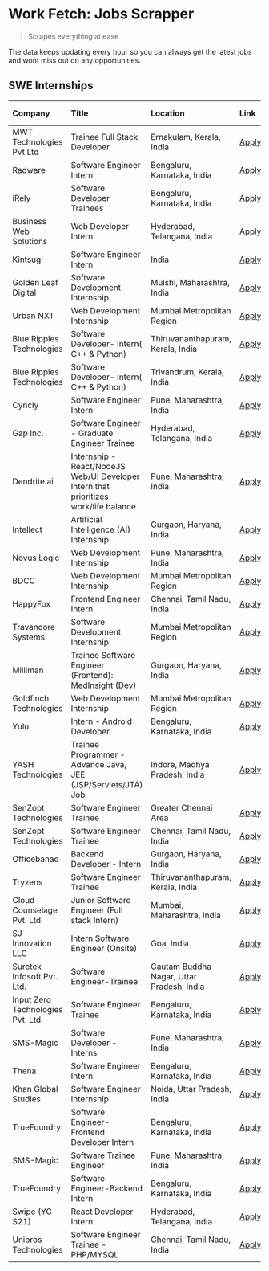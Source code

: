 # Work Fetch: Jobs Scrapper
> Scrapes everything at ease

The data keeps updating every hour so you can always get the latest jobs and wont miss out on any opportunities.

## SWE Internships
<!--START_SECTION:workfetch-->
| Company                           | Title                                                                                | Location                                  | Link                                                                                                                                                                                                                                                                                                    | Date Posted   |
|:----------------------------------|:-------------------------------------------------------------------------------------|:------------------------------------------|:--------------------------------------------------------------------------------------------------------------------------------------------------------------------------------------------------------------------------------------------------------------------------------------------------------|:--------------|
| MWT Technologies Pvt Ltd          | Trainee Full Stack Developer                                                         | Ernakulam, Kerala, India                  | [Apply](https://in.linkedin.com/jobs/view/trainee-full-stack-developer-at-mwt-technologies-pvt-ltd-3863344037?position=26&pageNum=0&refId=rvD%2Fi8UnSFvVn5Jn8bmpkw%3D%3D&trackingId=cXqvv7I28xG06WSK6hifxQ%3D%3D&trk=public_jobs_jserp-result_search-card)                                              | 2024-03-20    |
| Radware                           | Software Engineer Intern                                                             | Bengaluru, Karnataka, India               | [Apply](https://in.linkedin.com/jobs/view/software-engineer-intern-at-radware-3853451625?position=41&pageNum=0&refId=rvD%2Fi8UnSFvVn5Jn8bmpkw%3D%3D&trackingId=qf5iZjLgLCk%2BWBr7uZYKcQ%3D%3D&trk=public_jobs_jserp-result_search-card)                                                                 | 2024-03-19    |
| iRely                             | Software Developer Trainees                                                          | Bengaluru, Karnataka, India               | [Apply](https://in.linkedin.com/jobs/view/software-developer-trainees-at-irely-3860566039?position=5&pageNum=0&refId=rvD%2Fi8UnSFvVn5Jn8bmpkw%3D%3D&trackingId=B2QF%2Bs2fn48C2CFiGWS5nw%3D%3D&trk=public_jobs_jserp-result_search-card)                                                                 | 2024-03-18    |
| Business Web Solutions            | Web Developer Intern                                                                 | Hyderabad, Telangana, India               | [Apply](https://in.linkedin.com/jobs/view/web-developer-intern-at-business-web-solutions-3860721170?position=42&pageNum=0&refId=rvD%2Fi8UnSFvVn5Jn8bmpkw%3D%3D&trackingId=9DI7vkdMoNSyF%2BFlAPdXBA%3D%3D&trk=public_jobs_jserp-result_search-card)                                                      | 2024-03-17    |
| Kintsugi                          | Software Engineer Intern                                                             | India                                     | [Apply](https://in.linkedin.com/jobs/view/software-engineer-intern-at-kintsugi-3857074071?position=53&pageNum=0&refId=rvD%2Fi8UnSFvVn5Jn8bmpkw%3D%3D&trackingId=EuwgLp074FcZv6Z297iuTA%3D%3D&trk=public_jobs_jserp-result_search-card)                                                                  | 2024-03-16    |
| Golden Leaf Digital               | Software Development Internship                                                      | Mulshi, Maharashtra, India                | [Apply](https://in.linkedin.com/jobs/view/software-development-internship-at-golden-leaf-digital-3858085305?position=6&pageNum=0&refId=rvD%2Fi8UnSFvVn5Jn8bmpkw%3D%3D&trackingId=2xTHtKGB8ZiInegGdPoI1g%3D%3D&trk=public_jobs_jserp-result_search-card)                                                 | 2024-03-15    |
| Urban NXT                         | Web Development Internship                                                           | Mumbai Metropolitan Region                | [Apply](https://in.linkedin.com/jobs/view/web-development-internship-at-urban-nxt-3858090142?position=51&pageNum=0&refId=rvD%2Fi8UnSFvVn5Jn8bmpkw%3D%3D&trackingId=rPrZ3OkzgsVM4XzalquZCA%3D%3D&trk=public_jobs_jserp-result_search-card)                                                               | 2024-03-15    |
| Blue Ripples Technologies         | Software Developer- Intern( C++ & Python)                                            | Thiruvananthapuram, Kerala, India         | [Apply](https://in.linkedin.com/jobs/view/software-developer-intern-c%2B%2B-python-at-blue-ripples-technologies-3855594494?position=30&pageNum=0&refId=rvD%2Fi8UnSFvVn5Jn8bmpkw%3D%3D&trackingId=PeUiRrBMe%2BN74KbU40TZ4g%3D%3D&trk=public_jobs_jserp-result_search-card)                               | 2024-03-14    |
| Blue Ripples Technologies         | Software Developer- Intern( C++  & Python)                                           | Trivandrum, Kerala, India                 | [Apply](https://in.linkedin.com/jobs/view/software-developer-intern-c%2B%2B-python-at-blue-ripples-technologies-3856150730?position=33&pageNum=0&refId=rvD%2Fi8UnSFvVn5Jn8bmpkw%3D%3D&trackingId=gnMLSWeGoRiP79gFrlP5Qg%3D%3D&trk=public_jobs_jserp-result_search-card)                                 | 2024-03-13    |
| Cyncly                            | Software Engineer Intern                                                             | Pune, Maharashtra, India                  | [Apply](https://in.linkedin.com/jobs/view/software-engineer-intern-at-cyncly-3853990178?position=39&pageNum=0&refId=rvD%2Fi8UnSFvVn5Jn8bmpkw%3D%3D&trackingId=PSmY4KRVSkyyVAxJIbEFIg%3D%3D&trk=public_jobs_jserp-result_search-card)                                                                    | 2024-03-13    |
| Gap Inc.                          | Software Engineer - Graduate Engineer Trainee                                        | Hyderabad, Telangana, India               | [Apply](https://in.linkedin.com/jobs/view/software-engineer-graduate-engineer-trainee-at-gap-inc-3853818960?position=7&pageNum=0&refId=rvD%2Fi8UnSFvVn5Jn8bmpkw%3D%3D&trackingId=oiCckpe19cwkHY4Q5DpBNg%3D%3D&trk=public_jobs_jserp-result_search-card)                                                 | 2024-03-12    |
| Dendrite.ai                       | Internship - React/NodeJS Web/UI Developer Intern that prioritizes work/life balance | Pune, Maharashtra, India                  | [Apply](https://in.linkedin.com/jobs/view/internship-react-nodejs-web-ui-developer-intern-that-prioritizes-work-life-balance-at-dendrite-ai-3853583200?position=47&pageNum=0&refId=rvD%2Fi8UnSFvVn5Jn8bmpkw%3D%3D&trackingId=fx%2BCRQdx%2BezlWvmEVuafIQ%3D%3D&trk=public_jobs_jserp-result_search-card) | 2024-03-12    |
| Intellect                         | Artificial Intelligence (AI) Internship                                              | Gurgaon, Haryana, India                   | [Apply](https://in.linkedin.com/jobs/view/artificial-intelligence-ai-internship-at-intellect-3853356821?position=59&pageNum=0&refId=rvD%2Fi8UnSFvVn5Jn8bmpkw%3D%3D&trackingId=aZq65XAWn%2BFMTrzXJgONaQ%3D%3D&trk=public_jobs_jserp-result_search-card)                                                  | 2024-03-11    |
| Novus Logic                       | Web Development Internship                                                           | Pune, Maharashtra, India                  | [Apply](https://in.linkedin.com/jobs/view/web-development-internship-at-novus-logic-3850815684?position=52&pageNum=0&refId=rvD%2Fi8UnSFvVn5Jn8bmpkw%3D%3D&trackingId=wBPkz9rVNho9zaroqpWzxA%3D%3D&trk=public_jobs_jserp-result_search-card)                                                             | 2024-03-08    |
| BDCC                              | Web Development Internship                                                           | Mumbai Metropolitan Region                | [Apply](https://in.linkedin.com/jobs/view/web-development-internship-at-bdcc-3849712398?position=38&pageNum=0&refId=rvD%2Fi8UnSFvVn5Jn8bmpkw%3D%3D&trackingId=a%2FB%2FwwKcYK2PSfIuj0yEhQ%3D%3D&trk=public_jobs_jserp-result_search-card)                                                                | 2024-03-07    |
| HappyFox                          | Frontend Engineer Intern                                                             | Chennai, Tamil Nadu, India                | [Apply](https://in.linkedin.com/jobs/view/frontend-engineer-intern-at-happyfox-3848357951?position=46&pageNum=0&refId=rvD%2Fi8UnSFvVn5Jn8bmpkw%3D%3D&trackingId=jdClp%2B5GWvqPlc0jACiLHA%3D%3D&trk=public_jobs_jserp-result_search-card)                                                                | 2024-03-07    |
| Travancore Systems                | Software Development Internship                                                      | Mumbai Metropolitan Region                | [Apply](https://in.linkedin.com/jobs/view/software-development-internship-at-travancore-systems-3847706952?position=11&pageNum=0&refId=rvD%2Fi8UnSFvVn5Jn8bmpkw%3D%3D&trackingId=GtEjZdPW5X8wxjt757yBSg%3D%3D&trk=public_jobs_jserp-result_search-card)                                                 | 2024-03-05    |
| Milliman                          | Trainee Software Engineer (Frontend): MedInsight (Dev)                               | Gurgaon, Haryana, India                   | [Apply](https://in.linkedin.com/jobs/view/trainee-software-engineer-frontend-medinsight-dev-at-milliman-3792874280?position=9&pageNum=0&refId=rvD%2Fi8UnSFvVn5Jn8bmpkw%3D%3D&trackingId=hT0Oqki7KgE1E0bIerLCRA%3D%3D&trk=public_jobs_jserp-result_search-card)                                          | 2024-03-01    |
| Goldfinch Technologies            | Web Development Internship                                                           | Mumbai Metropolitan Region                | [Apply](https://in.linkedin.com/jobs/view/web-development-internship-at-goldfinch-technologies-3837823879?position=49&pageNum=0&refId=rvD%2Fi8UnSFvVn5Jn8bmpkw%3D%3D&trackingId=%2BASSOHqzX%2Fqgc1mmfYd80w%3D%3D&trk=public_jobs_jserp-result_search-card)                                              | 2024-02-22    |
| Yulu                              | Intern - Android Developer                                                           | Bengaluru, Karnataka, India               | [Apply](https://in.linkedin.com/jobs/view/intern-android-developer-at-yulu-3834459982?position=54&pageNum=0&refId=rvD%2Fi8UnSFvVn5Jn8bmpkw%3D%3D&trackingId=qtCveV72Ok%2B5m6D2vEXQmA%3D%3D&trk=public_jobs_jserp-result_search-card)                                                                    | 2024-02-19    |
| YASH Technologies                 | Trainee Programmer - Advance Java, JEE (JSP/Servlets/JTA) Job                        | Indore, Madhya Pradesh, India             | [Apply](https://in.linkedin.com/jobs/view/trainee-programmer-advance-java-jee-jsp-servlets-jta-job-at-yash-technologies-3811759183?position=21&pageNum=0&refId=rvD%2Fi8UnSFvVn5Jn8bmpkw%3D%3D&trackingId=tqv9rRS9S1bBmpnu2kKXWA%3D%3D&trk=public_jobs_jserp-result_search-card)                         | 2024-02-13    |
| SenZopt Technologies              | Software Engineer Trainee                                                            | Greater Chennai Area                      | [Apply](https://in.linkedin.com/jobs/view/software-engineer-trainee-at-senzopt-technologies-3827688781?position=37&pageNum=0&refId=rvD%2Fi8UnSFvVn5Jn8bmpkw%3D%3D&trackingId=%2Bp1Zzgo7MFrmD7TXeAwUrQ%3D%3D&trk=public_jobs_jserp-result_search-card)                                                   | 2024-02-12    |
| SenZopt Technologies              | Software Engineer Trainee                                                            | Chennai, Tamil Nadu, India                | [Apply](https://in.linkedin.com/jobs/view/software-engineer-trainee-at-senzopt-technologies-3827686880?position=57&pageNum=0&refId=rvD%2Fi8UnSFvVn5Jn8bmpkw%3D%3D&trackingId=zl7tg7AB1hEf9eB0uoTqWA%3D%3D&trk=public_jobs_jserp-result_search-card)                                                     | 2024-02-12    |
| Officebanao                       | Backend Developer - Intern                                                           | Gurgaon, Haryana, India                   | [Apply](https://in.linkedin.com/jobs/view/backend-developer-intern-at-officebanao-3814263731?position=28&pageNum=0&refId=rvD%2Fi8UnSFvVn5Jn8bmpkw%3D%3D&trackingId=j5l%2Bhi%2BaiS5tfRfiQb2p8g%3D%3D&trk=public_jobs_jserp-result_search-card)                                                           | 2024-01-31    |
| Tryzens                           | Software Engineer Trainee                                                            | Thiruvananthapuram, Kerala, India         | [Apply](https://in.linkedin.com/jobs/view/software-engineer-trainee-at-tryzens-3809363491?position=40&pageNum=0&refId=rvD%2Fi8UnSFvVn5Jn8bmpkw%3D%3D&trackingId=IjNIaB0%2F2e%2FlyNr9zuFDLw%3D%3D&trk=public_jobs_jserp-result_search-card)                                                              | 2024-01-18    |
| Cloud Counselage Pvt. Ltd.        | Junior Software Engineer (Full stack Intern)                                         | Mumbai, Maharashtra, India                | [Apply](https://in.linkedin.com/jobs/view/junior-software-engineer-full-stack-intern-at-cloud-counselage-pvt-ltd-3803132814?position=27&pageNum=0&refId=rvD%2Fi8UnSFvVn5Jn8bmpkw%3D%3D&trackingId=vDZomthaTvkXKoY%2BgzxFCA%3D%3D&trk=public_jobs_jserp-result_search-card)                              | 2024-01-11    |
| SJ Innovation LLC                 | Intern Software Engineer (Onsite)                                                    | Goa, India                                | [Apply](https://in.linkedin.com/jobs/view/intern-software-engineer-onsite-at-sj-innovation-llc-3799959011?position=50&pageNum=0&refId=rvD%2Fi8UnSFvVn5Jn8bmpkw%3D%3D&trackingId=VYUUitThtRL%2F859a4joHyg%3D%3D&trk=public_jobs_jserp-result_search-card)                                                | 2024-01-11    |
| Suretek Infosoft Pvt. Ltd.        | Software Engineer-Trainee                                                            | Gautam Buddha Nagar, Uttar Pradesh, India | [Apply](https://in.linkedin.com/jobs/view/software-engineer-trainee-at-suretek-infosoft-pvt-ltd-3800934643?position=23&pageNum=0&refId=rvD%2Fi8UnSFvVn5Jn8bmpkw%3D%3D&trackingId=tnFjllMthr9ODUY%2B0CfuCg%3D%3D&trk=public_jobs_jserp-result_search-card)                                               | 2024-01-09    |
| Input Zero Technologies Pvt. Ltd. | Software Engineer Trainee                                                            | Bengaluru, Karnataka, India               | [Apply](https://in.linkedin.com/jobs/view/software-engineer-trainee-at-input-zero-technologies-pvt-ltd-3800927643?position=31&pageNum=0&refId=rvD%2Fi8UnSFvVn5Jn8bmpkw%3D%3D&trackingId=5p4YqnIfLQPLVE2nqXxe2w%3D%3D&trk=public_jobs_jserp-result_search-card)                                          | 2024-01-09    |
| SMS-Magic                         | Software Developer -Interns                                                          | Pune, Maharashtra, India                  | [Apply](https://in.linkedin.com/jobs/view/software-developer-interns-at-sms-magic-3799485343?position=36&pageNum=0&refId=rvD%2Fi8UnSFvVn5Jn8bmpkw%3D%3D&trackingId=uJW20w%2BjgVUTx4GCdvu4rQ%3D%3D&trk=public_jobs_jserp-result_search-card)                                                             | 2024-01-05    |
| Thena                             | Software Engineer Intern                                                             | Bengaluru, Karnataka, India               | [Apply](https://in.linkedin.com/jobs/view/software-engineer-intern-at-thena-3778731751?position=17&pageNum=0&refId=rvD%2Fi8UnSFvVn5Jn8bmpkw%3D%3D&trackingId=EpEkKL3y%2F3lNmGW8E33eKQ%3D%3D&trk=public_jobs_jserp-result_search-card)                                                                   | 2023-12-05    |
| Khan Global Studies               | Software Engineer Internship                                                         | Noida, Uttar Pradesh, India               | [Apply](https://in.linkedin.com/jobs/view/software-engineer-internship-at-khan-global-studies-3766942197?position=60&pageNum=0&refId=rvD%2Fi8UnSFvVn5Jn8bmpkw%3D%3D&trackingId=KKSvm7V81UMB%2BGcZ4uwnug%3D%3D&trk=public_jobs_jserp-result_search-card)                                                 | 2023-11-27    |
| TrueFoundry                       | Software Engineer- Frontend Developer Intern                                         | Bengaluru, Karnataka, India               | [Apply](https://in.linkedin.com/jobs/view/software-engineer-frontend-developer-intern-at-truefoundry-3790095058?position=16&pageNum=0&refId=rvD%2Fi8UnSFvVn5Jn8bmpkw%3D%3D&trackingId=mWTiHf9g8gcJkXV7LfaLxQ%3D%3D&trk=public_jobs_jserp-result_search-card)                                            | 2023-11-24    |
| SMS-Magic                         | Software Trainee Engineer                                                            | Pune, Maharashtra, India                  | [Apply](https://in.linkedin.com/jobs/view/software-trainee-engineer-at-sms-magic-3761409781?position=29&pageNum=0&refId=rvD%2Fi8UnSFvVn5Jn8bmpkw%3D%3D&trackingId=BX6WdqDbpLnReOUpPBIZSQ%3D%3D&trk=public_jobs_jserp-result_search-card)                                                                | 2023-11-16    |
| TrueFoundry                       | Software Engineer-Backend Intern                                                     | Bengaluru, Karnataka, India               | [Apply](https://in.linkedin.com/jobs/view/software-engineer-backend-intern-at-truefoundry-3779508170?position=32&pageNum=0&refId=rvD%2Fi8UnSFvVn5Jn8bmpkw%3D%3D&trackingId=N0V2ubof1BYm0XkCy62c%2BQ%3D%3D&trk=public_jobs_jserp-result_search-card)                                                     | 2023-11-10    |
| Swipe (YC S21)                    | React Developer Intern                                                               | Hyderabad, Telangana, India               | [Apply](https://in.linkedin.com/jobs/view/react-developer-intern-at-swipe-yc-s21-3737600089?position=18&pageNum=0&refId=rvD%2Fi8UnSFvVn5Jn8bmpkw%3D%3D&trackingId=zjDZ3%2FF%2BL07cJvJPCoZ%2Bng%3D%3D&trk=public_jobs_jserp-result_search-card)                                                          | 2023-10-13    |
| Unibros Technologies              | Software Engineer Trainee - PHP/MYSQL                                                | Chennai, Tamil Nadu, India                | [Apply](https://in.linkedin.com/jobs/view/software-engineer-trainee-php-mysql-at-unibros-technologies-3656599241?position=43&pageNum=0&refId=rvD%2Fi8UnSFvVn5Jn8bmpkw%3D%3D&trackingId=KGNm28V8WRnoEUcgpHEkBA%3D%3D&trk=public_jobs_jserp-result_search-card)                                           | 2023-06-12    |
<!--END_SECTION:workfetch-->
